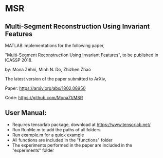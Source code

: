 # MSR
Multi-Segment Reconstruction Using Invariant Features
-------------------------------------------------------

MATLAB implementations for the following paper,

"Multi-Segment Reconstruction Using Invariant Features",
to be published in ICASSP 2018.

by: Mona Zehni, Minh N. Do, Zhizhen Zhao

The latest version of the paper submitted to ArXiv,

Paper: https://arxiv.org/abs/1802.08950

Code: https://github.com/MonaZI/MSR

User Manual:
-------------------------------------------------------
- Requires tensorlab package, download at https://www.tensorlab.net/
- Run RunMe.m to add the paths of all folders
- Run example.m for a quick example
- All functions are included in the "functions" folder
- The experiments performed in the paper are included in the "experiments" folder
